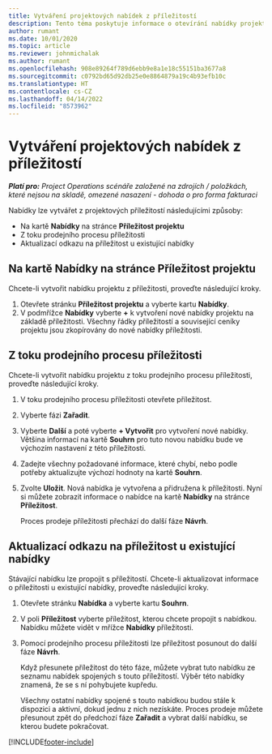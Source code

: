 ```yaml
---
title: Vytváření projektových nabídek z příležitostí
description: Tento téma poskytuje informace o otevírání nabídky projektu z příležitosti.
author: rumant
ms.date: 10/01/2020
ms.topic: article
ms.reviewer: johnmichalak
ms.author: rumant
ms.openlocfilehash: 908e89264f789d6ebb9e8a1e18c55151ba3677a8
ms.sourcegitcommit: c0792bd65d92db25e0e8864879a19c4b93efb10c
ms.translationtype: HT
ms.contentlocale: cs-CZ
ms.lasthandoff: 04/14/2022
ms.locfileid: "8573962"
---
```

# <a name="create-project-quotes-from-opportunities"></a>Vytváření projektových nabídek z příležitostí

_**Platí pro:** Project Operations scénáře založené na zdrojích / položkách, které nejsou na skladě, omezené nasazení - dohoda o pro forma fakturaci_

Nabídky lze vytvářet z projektových příležitostí následujícími způsoby:

- Na kartě **Nabídky** na stránce **Příležitost projektu**
- Z toku prodejního procesu příležitosti
- Aktualizací odkazu na příležitost u existující nabídky

## <a name="from-the-quotes-tab-of-the-project-opportunity-page"></a>Na kartě Nabídky na stránce Příležitost projektu

Chcete-li vytvořit nabídku projektu z příležitosti, proveďte následující kroky.

1. Otevřete stránku **Příležitost projektu** a vyberte kartu **Nabídky**. 
2. V podmřížce **Nabídky** vyberte **+** k vytvoření nové nabídky projektu na základě příležitosti. Všechny řádky příležitostí a související ceníky projektu jsou zkopírovány do nové nabídky příležitosti.

## <a name="from-the-opportunity-sales-process-flow"></a>Z toku prodejního procesu příležitosti

Chcete-li vytvořit nabídku projektu z toku prodejního procesu příležitosti, proveďte následující kroky.

1. V toku prodejního procesu příležitosti otevřete příležitost.
2. Vyberte fázi **Zařadit**. 
3. Vyberte **Další** a poté vyberte **+ Vytvořit** pro vytvoření nové nabídky. Většina informací na kartě **Souhrn** pro tuto novou nabídku bude ve výchozím nastavení z této příležitosti. 
4. Zadejte všechny požadované informace, které chybí, nebo podle potřeby aktualizujte výchozí hodnoty na kartě **Souhrn**.
5. Zvolte **Uložit**. Nová nabídka je vytvořena a přidružena k příležitosti. Nyní si můžete zobrazit informace o nabídce na kartě **Nabídky** na stránce **Příležitost**. 

   Proces prodeje příležitosti přechází do další fáze **Návrh**.


## <a name="by-updating-the-opportunity-reference-on-an-existing-quote"></a>Aktualizací odkazu na příležitost u existující nabídky

Stávající nabídku lze propojit s příležitostí. Chcete-li aktualizovat informace o příležitosti u existující nabídky, proveďte následující kroky.

1. Otevřete stránku **Nabídka** a vyberte kartu **Souhrn**.
2. V poli **Příležitost** vyberte příležitost, kterou chcete propojit s nabídkou. Nabídku můžete vidět v mřížce **Nabídky** příležitosti. 
3. Pomocí prodejního procesu příležitosti lze příležitost posunout do další fáze **Návrh**. 

   Když přesunete příležitost do této fáze, můžete vybrat tuto nabídku ze seznamu nabídek spojených s touto příležitostí. Výběr této nabídky znamená, že se s ní pohybujete kupředu.

   Všechny ostatní nabídky spojené s touto nabídkou budou stále k dispozici a aktivní, dokud jednu z nich nezískáte. Proces prodeje můžete přesunout zpět do předchozí fáze **Zařadit** a vybrat další nabídku, se kterou budete pokračovat.


[!INCLUDE[footer-include](../includes/footer-banner.md)]